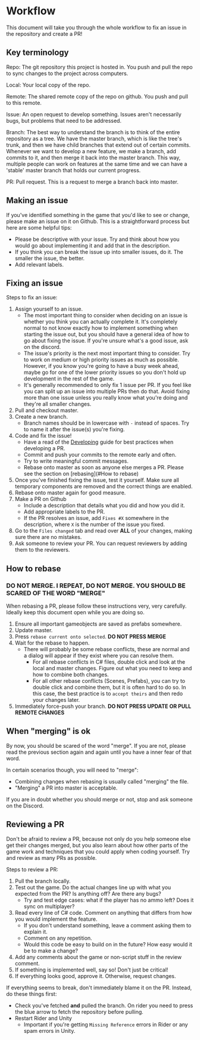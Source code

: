 # Workflow

This document will take you through the whole workflow to fix an issue in the repository and create a PR!

## Key terminology

Repo: The git repository this project is hosted in. You push and pull the repo to sync changes to the project across
computers.

Local: Your local copy of the repo.

Remote: The shared remote copy of the repo on github. You push and pull to this remote.

Issue: An open request to develop something. Issues aren't necessarily bugs, but problems that need to be addressed.

Branch: The best way to understand the branch is to think of the entire repository as a tree. We have the master branch,
which is like the tree's trunk, and then we have child branches that extend out of certain commits. Whenever we want to
develop a new feature, we make a branch, add commits to it, and then merge it back into the master branch. This way,
multiple people can work on features at the same time and we can have a 'stable' master branch that holds our current
progress.

PR: Pull request. This is a request to merge a branch back into master.

## Making an issue

If you've identified something in the game that you'd like to see or change, please make an issue on it on Github. This
is a straightforward process but here are some helpful tips:

- Please be descriptive with your issue. Try and think about how you would go about implementing it and add that in the
  description.
- If you think you can break the issue up into smaller issues, do it. The smaller the issue, the better.
- Add relevant labels.

## Fixing an issue

Steps to fix an issue:

1. Assign yourself to an issue.
	- The most important thing to consider when deciding on an issue is whether you think you can actually complete it.
	  It's completely normal to not know exactly how to implement something when starting the issue out, but you should
	  have a general idea of how to go about fixing the issue. If you're unsure what's a good issue, ask on the discord.
	- The issue's priority is the next most important thing to consider. Try to work on medium or high priority issues
	  as much as possible. However, if you know you're going to have a busy week ahead, maybe go for one of the lower
	  priority issues so you don't hold up development in the rest of the game.
	- It's generally recommended to only fix 1 issue per PR. If you feel like you can split up an issue into multiple
	  PRs then do that. Avoid fixing more than one issue unless you really know what you're doing and they're all
	  smaller changes.
2. Pull and checkout master.
3. Create a new branch.
	- Branch names should be in lowercase with `-` instead of spaces. Try to name it after the issue(s) you're fixing.
4. Code and fix the issue!
	- Have a read of the [Developing](Developing.md) guide for best practices when developing a PR.
	- Commit and push your commits to the remote early and often.
	- Try to write meaningful commit messages.
	- Rebase onto master as soon as anyone else merges a PR. Please see the section on [rebasing](#How to rebase)
5. Once you've finished fixing the issue, test it yourself. Make sure all temporary components are removed and the
   correct things are enabled.
6. Rebase onto master again for good measure.
7. Make a PR on Github
	- Include a description that details what you did and how you did it.
	- Add appropriate labels to the PR.
	- If the PR resolves an issue, add `Fixes #X` somewhere in the description, where `X` is the number of the issue you
	  fixed.
8. Go to the `Files changed` tab and read over **ALL** of your changes, making sure there are no mistakes.
9. Ask someone to review your PR. You can request reviewers by adding them to the reviewers.

## How to rebase

### DO NOT MERGE. I REPEAT, DO NOT MERGE. YOU SHOULD BE SCARED OF THE WORD "MERGE"

When rebasing a PR, please follow these instructions very, very carefully. Ideally keep this document open while you are
doing so.

1. Ensure all important gameobjects are saved as prefabs somewhere.
2. Update master.
3. Press `rebase current onto selected`. **DO NOT PRESS MERGE**
4. Wait for the rebase to happen.
	- There will probably be some rebase conflicts, these are normal and a dialog will appear if they exist where you
	  can resolve them.
		- For all rebase conflicts in C# files, double click and look at the local and master changes. Figure out what
		  you need to keep and how to combine both changes.
		- For all other rebase conflicts (Scenes, Prefabs), you can try to double click and combine them, but it is
		  often hard to do so. In this case, the best practice is to `accept theirs` and then redo your changes later.
5. Immediately force-push your branch. **DO NOT PRESS UPDATE OR PULL REMOTE CHANGES**

## When "merging" is ok

By now, you should be scared of the word "merge". If you are not, please read the previous section again and again until
you have a inner fear of that word.

In certain scenarios though, you will need to "merge":

- Combining changes when rebasing is usually called "merging" the file.
- "Merging" a PR into master is acceptable.

If you are in doubt whether you should merge or not, stop and ask someone on the Discord.

## Reviewing a PR

Don't be afraid to review a PR, because not only do you help someone else get their changes merged, but you also learn
about how other parts of the game work and techniques that you could apply when coding yourself. Try and review as many
PRs as possible.

Steps to review a PR:

1. Pull the branch locally.
2. Test out the game. Do the actual changes line up with what you expected from the PR? Is anything off? Are there any
   bugs?
	- Try and test edge cases: what if the player has no ammo left? Does it sync on multiplayer?
3. Read every line of C# code. Comment on anything that differs from how you would implement the feature.
	- If you don't understand something, leave a comment asking them to explain it.
	- Comment on any repetition.
	- Would this code be easy to build on in the future? How easy would it be to make a change?
4. Add any comments about the game or non-script stuff in the review comment.
5. If something is implemented well, say so! Don't just be critical!
6. If everything looks good, approve it. Otherwise, request changes.

If everything seems to break, don't immediately blame it on the PR. Instead, do these things first:

- Check you've fetched **and** pulled the branch. On rider you need to press the blue arrow to fetch the repository
  before pulling.
- Restart Rider and Unity
	- Important if you're getting `Missing Reference` errors in Rider or any spam errors in Unity.